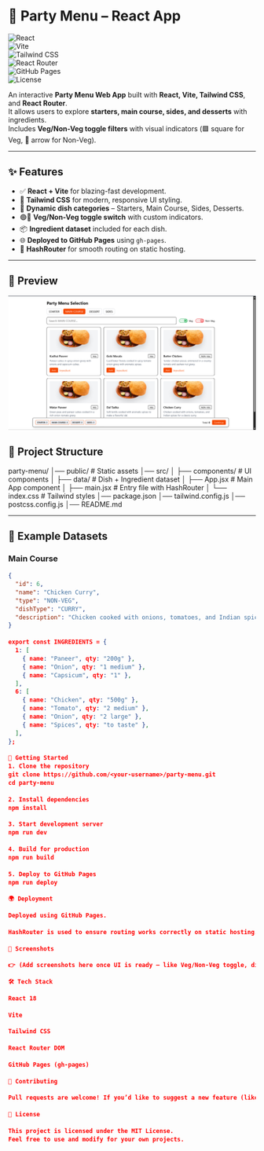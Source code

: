 # 🍴 Party Menu – React App  

![React](https://img.shields.io/badge/React-18-blue?logo=react)  
![Vite](https://img.shields.io/badge/Vite-Fast-purple?logo=vite)  
![Tailwind CSS](https://img.shields.io/badge/Tailwind-CSS-38B2AC?logo=tailwindcss)  
![React Router](https://img.shields.io/badge/React%20Router-Dynamic-red?logo=reactrouter)  
![GitHub Pages](https://img.shields.io/badge/Deployed-GitHub%20Pages-181717?logo=github)  
![License](https://img.shields.io/badge/License-MIT-green)  

An interactive **Party Menu Web App** built with **React, Vite, Tailwind CSS**, and **React Router**.  
It allows users to explore **starters, main course, sides, and desserts** with ingredients.  
Includes **Veg/Non-Veg toggle filters** with visual indicators (🟩 square for Veg, 🔺 arrow for Non-Veg).  

---

## ✨ Features  

- ✅ **React + Vite** for blazing-fast development.  
- 🎨 **Tailwind CSS** for modern, responsive UI styling.  
- 🍲 **Dynamic dish categories** – Starters, Main Course, Sides, Desserts.  
- 🟢🔴 **Veg/Non-Veg toggle switch** with custom indicators.  
- 📦 **Ingredient dataset** included for each dish.  
- 🌐 **Deployed to GitHub Pages** using `gh-pages`.  
- 🔄 **HashRouter** for smooth routing on static hosting.  

---

## 📸 Preview

![App Snapshot](public/preview.png)




## 📂 Project Structure  

party-menu/
│── public/ # Static assets
│── src/
│ ├── components/ # UI components
│ ├── data/ # Dish + Ingredient dataset
│ ├── App.jsx # Main App component
│ ├── main.jsx # Entry file with HashRouter
│ └── index.css # Tailwind styles
│── package.json
│── tailwind.config.js
│── postcss.config.js
│── README.md


---

## 🥘 Example Datasets  

### **Main Course**
```json
{
  "id": 6,
  "name": "Chicken Curry",
  "type": "NON-VEG",
  "dishType": "CURRY",
  "description": "Chicken cooked with onions, tomatoes, and Indian spices for a classic curry."
}

export const INGREDIENTS = {
  1: [
    { name: "Paneer", qty: "200g" },
    { name: "Onion", qty: "1 medium" },
    { name: "Capsicum", qty: "1" },
  ],
  6: [
    { name: "Chicken", qty: "500g" },
    { name: "Tomato", qty: "2 medium" },
    { name: "Onion", qty: "2 large" },
    { name: "Spices", qty: "to taste" },
  ],
};

🚀 Getting Started
1. Clone the repository
git clone https://github.com/<your-username>/party-menu.git
cd party-menu

2. Install dependencies
npm install

3. Start development server
npm run dev

4. Build for production
npm run build

5. Deploy to GitHub Pages
npm run deploy

🌍 Deployment

Deployed using GitHub Pages.

HashRouter is used to ensure routing works correctly on static hosting.

📸 Screenshots

👉 (Add screenshots here once UI is ready – like Veg/Non-Veg toggle, dish list, ingredients page, etc.)

🛠️ Tech Stack

React 18

Vite

Tailwind CSS

React Router DOM

GitHub Pages (gh-pages)

🤝 Contributing

Pull requests are welcome! If you’d like to suggest a new feature (like drinks 🥂 or snacks 🍟), feel free to open an issue.

📜 License

This project is licensed under the MIT License.
Feel free to use and modify for your own projects.